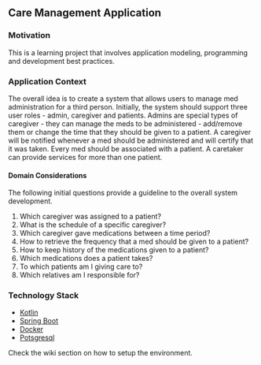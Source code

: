 ## Care Management Application

### Motivation

This is a learning project that involves application modeling, programming and development best practices.

### Application Context

The overall idea is to create a system that allows users to manage med administration for a third person.
Initially, the system should support three user roles - admin, caregiver and patients. Admins are special types of caregiver - they can manage the meds to be administered - add/remove them or change the time that they should be given to a patient.
A caregiver will be notified whenever a med should be administered and will certify that it was taken.
Every med should be associated with a patient.
A caretaker can provide services for more than one patient.

#### Domain Considerations

The following initial questions provide a guideline to the overall system development.

1. Which caregiver was assigned to a patient?
2. What is the schedule of a specific caregiver?
3. Which caregiver gave medications between a time period?
4. How to retrieve the frequency that a med should be given to a patient?
5. How to keep history of the medications given to a patient?
6. Which medications does a patient takes?
7. To which patients am I giving care to?
8. Which relatives am I responsible for?

### Technology Stack

* [Kotlin](https://kotlinlang.org/)
* [Spring Boot](https://projects.spring.io/spring-boot/)
* [Docker](https://www.docker.com/)
* [Potsgresql](https://www.postgresql.org/)

Check the wiki section on how to setup the environment.
